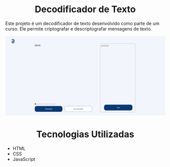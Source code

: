 <h1 align="center"> Decodificador de Texto </h1> 
Este projeto é um decodificador de texto desenvolvido como parte de um curso. Ele permite criptografar e descriptografar mensagens de texto.

![Imagem do Projeto Decodificador](https://github.com/IgorGueiros/challengeDecodificador/blob/main/decodificador.png)

<h1 align="center">Tecnologias Utilizadas</h1>

- HTML
- CSS
- JavaScript



